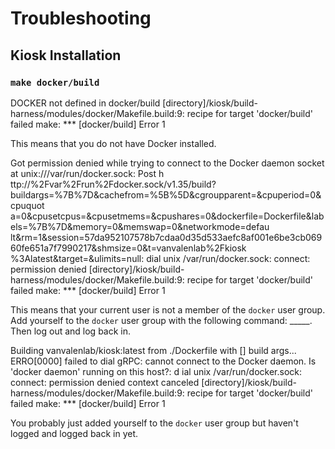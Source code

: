# Troubleshooting

## Kiosk Installation


### `make docker/build`

DOCKER not defined in docker/build
[directory]/kiosk/build-harness/modules/docker/Makefile.build:9: recipe for target 'docker/build' failed
make: \*\*\* [docker/build] Error 1

This means that you do not have Docker installed.


Got permission denied while trying to connect to the Docker daemon socket at unix:///var/run/docker.sock: Post h
ttp://%2Fvar%2Frun%2Fdocker.sock/v1.35/build?buildargs=%7B%7D&cachefrom=%5B%5D&cgroupparent=&cpuperiod=0&cpuquot
a=0&cpusetcpus=&cpusetmems=&cpushares=0&dockerfile=Dockerfile&labels=%7B%7D&memory=0&memswap=0&networkmode=defau
lt&rm=1&session=57da952107578b7cdaa0d35d533aefc8af001e6be3cb06960fe651a7f7990217&shmsize=0&t=vanvalenlab%2Fkiosk
%3Alatest&target=&ulimits=null: dial unix /var/run/docker.sock: connect: permission denied
[directory]/kiosk/build-harness/modules/docker/Makefile.build:9: recipe for target 'docker/build' failed
make: \*\*\* [docker/build] Error 1

This means that your current user is not a member of the `docker` user group. Add yourself to the `docker` user group with the following command: _____. Then log out and log back in.


Building vanvalenlab/kiosk:latest from ./Dockerfile with [] build args...
ERRO[0000] failed to dial gRPC: cannot connect to the Docker daemon. Is 'docker daemon' running on this host?: d
ial unix /var/run/docker.sock: connect: permission denied 
context canceled
[directory]/kiosk/build-harness/modules/docker/Makefile.build:9: recipe for target 'docker/build' failed
make: \*\*\* [docker/build] Error 1

You probably just added yourself to the `docker` user group but haven't logged and logged back in yet. 
